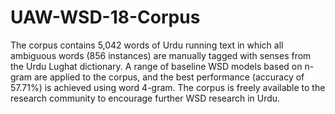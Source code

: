 # UAW-WSD-18-Corpus

The corpus contains 5,042 words of Urdu running text in which all ambiguous words (856 instances) are manually tagged with senses from the Urdu Lughat dictionary. A range of baseline WSD models based on n-gram are applied to the corpus, and the best performance (accuracy of
57.71%) is achieved using word 4-gram. The corpus is freely available to the research community to encourage further WSD research in Urdu.
